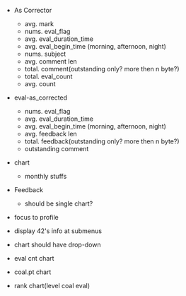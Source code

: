 - As Corrector

  - avg. mark
  - nums. eval_flag
  - avg. eval_duration_time
  - avg. eval_begin_time (morning, afternoon, night)
  - nums. subject
  - avg. comment len
  - total. comment(outstanding only? more then n byte?)
  - total. eval_count
  - avg. count

- eval-as_corrected

  - nums. eval_flag
  - avg. eval_duration_time
  - avg. eval_begin_time (morning, afternoon, night)
  - avg. feedback len
  - total. feedback(outstanding only? more then n byte?)
  - outstanding comment

- chart

  - monthly stuffs

- Feedback

  - should be single chart?

- focus to profile

- display 42's info at submenus

- chart should have drop-down

- eval cnt chart
- coal.pt chart
- rank chart(level coal eval)
